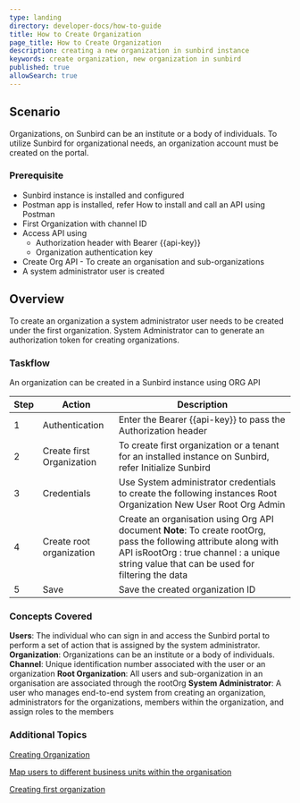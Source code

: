 ```yaml
---
type: landing
directory: developer-docs/how-to-guide
title: How to Create Organization
page_title: How to Create Organization
description: creating a new organization in sunbird instance
keywords: create organization, new organization in sunbird
published: true
allowSearch: true
---
```

## Scenario
Organizations, on Sunbird can be an institute or a body of individuals. To utilize Sunbird for organizational needs, an organization account must be created on the portal.

### Prerequisite
  - Sunbird instance is installed and configured
  - Postman app is installed, refer How to install and call an API using Postman
  - First Organization with channel ID
  - Access API using
     - Authorization header with Bearer {{api-key}}
     - Organization authentication key
  - Create Org API - To create an organisation and sub-organizations
  - A system administrator user is created

## Overview

To create an organization a system administrator user needs to be created under the first organization. System Administrator can to generate an authorization token for creating organizations. 

### Taskflow
An organization can be created in a Sunbird instance using ORG API 

| Step  | Action         | Description                                                   |
|-------|----------------|---------------------------------------------------------------|
| 1 | Authentication | Enter the Bearer {{api-key}} to pass the Authorization header |
| 2 |Create first Organization     |To create first organization or a tenant for an installed instance on Sunbird, refer Initialize Sunbird  | 
| 3 |Credentials|Use System administrator credentials to create the following instances Root Organization New User Root Org Admin|
| 4 |Create root organization |Create an organisation using Org API document **Note**: To create rootOrg, pass the following attribute along with API    isRootOrg : true channel : a unique string value that can be used for filtering the data|
|5| Save   | Save the created organization ID |


### Concepts Covered
**Users**: The individual who can sign in and access the Sunbird portal to perform a set of action that is assigned by the system administrator.
**Organization**: Organizations can be an institute or a body of individuals. 
**Channel**: Unique identification number associated with the user or an organization
**Root Organization**: All users and sub-organization in an organisation are associated through the rootOrg
**System Administrator**: A user who manages end-to-end system from creating an organization, administrators for the organizations, members within the organization, and assign roles to the members


### Additional Topics

[Creating Organization](http://github.com)

[Map users to different business units within the organisation](http://github.com)

[Creating first organization](http://github.com)
